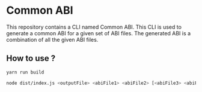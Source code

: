 # Common ABI

This repository contains a CLI named Common ABI. This CLI is used to generate a common ABI for a given set of ABI files. The generated ABI is a combination of all the given ABI files.

## How to use ?

```bash
yarn run build
```

```bash
node dist/index.js <outputFile> <abiFile1> <abiFile2> [<abiFile3> <abiFile4> ...]
```
